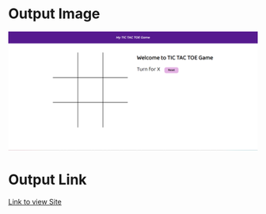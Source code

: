# Output Image
![Output Image](./OutputImage.png)

# Output Link
[Link to view Site](https://tictactoegamepractice.netlify.app/)

